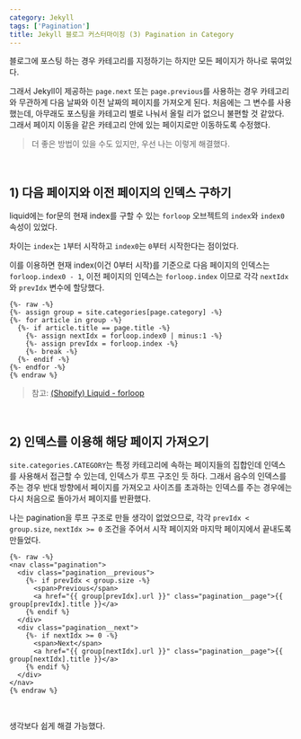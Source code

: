 ```yaml
---
category: Jekyll
tags: ['Pagination']
title: Jekyll 블로그 커스터마이징 (3) Pagination in Category
---
```


블로그에 포스팅 하는 경우 카테고리를 지정하기는 하지만 모든 페이지가 하나로 묶여있다.

그래서 Jekyll이 제공하는 `page.next` 또는 `page.previous`를 사용하는 경우 카테고리와 무관하게 다음 날짜와 이전 날짜의 페이지를 가져오게 된다.
처음에는 그 변수를 사용했는데, 아무래도 포스팅을 카테고리 별로 나눠서 올릴 리가 없으니 불편할 것 같았다.
그래서 페이지 이동을 같은 카테고리 안에 있는 페이지로만 이동하도록 수정했다.

> 더 좋은 방법이 있을 수도 있지만, 우선 나는 이렇게 해결했다.

<br>

## 1) 다음 페이지와 이전 페이지의 인덱스 구하기

liquid에는 for문의 현재 index를 구할 수 있는 `forloop` 오브젝트의 `index`와 `index0` 속성이 있었다.

차이는 `index`는 `1`부터 시작하고 `index0`는 `0`부터 시작한다는 점이었다.

이를 이용하면 현재 index(이건 0부터 시작)를 기준으로 다음 페이지의 인덱스는 `forloop.index0 - 1`, 이전 페이지의 인덱스는 `forloop.index` 이므로 각각 `nextIdx`와 `prevIdx` 변수에 할당했다.

```liquid
{%- raw -%}
{%- assign group = site.categories[page.category] -%}
{%- for article in group -%}
  {%- if article.title == page.title -%}
    {%- assign nextIdx = forloop.index0 | minus:1 -%}
    {%- assign prevIdx = forloop.index -%}
    {%- break -%}
  {%- endif -%}
{%- endfor -%}
{% endraw %}
```

> 참고: [(Shopify) Liquid - forloop](https://shopify.dev/docs/themes/liquid/reference/objects/for-loops)

<br>


## 2) 인덱스를 이용해 해당 페이지 가져오기

`site.categories.CATEGORY`는 특정 카테고리에 속하는 페이지들의 집합인데 인덱스를 사용해서 접근할 수 있는데, 인덱스가 루프 구조인 듯 하다. 그래서 음수의 인덱스를 주는 경우 반대 방향에서 페이지를 가져오고 사이즈를 초과하는 인덱스를 주는 경우에는 다시 처음으로 돌아가서 페이지를 반환했다.

나는 pagination을 루프 구조로 만들 생각이 없었으므로, 각각 `prevIdx < group.size`, `nextIdx >= 0` 조건을 주어서 시작 페이지와 마지막 페이지에서 끝내도록 만들었다.

```liquid
{%- raw -%}
<nav class="pagination">
  <div class="pagination__previous">
    {%- if prevIdx < group.size -%}
      <span>Previous</span>
      <a href="{{ group[prevIdx].url }}" class="pagination__page">{{ group[prevIdx].title }}</a>
    {% endif %}
  </div>
  <div class="pagination__next">
    {%- if nextIdx >= 0 -%}
      <span>Next</span>
      <a href="{{ group[nextIdx].url }}" class="pagination__page">{{ group[nextIdx].title }}</a>
    {% endif %}
  </div>
</nav>
{% endraw %}
```

<br>

생각보다 쉽게 해결 가능했다.
